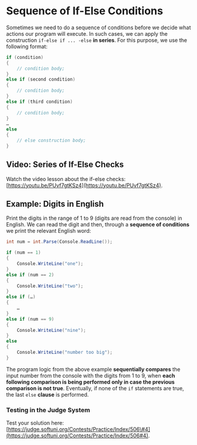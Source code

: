 # Sequence of If-Else Conditions

Sometimes we need to do a sequence of conditions before we decide what actions our program will execute. In such cases, we can apply the construction `if-else if ... -else` **in series**. For this purpose, we use the following format:

```csharp
if (condition)
{
    // condition body;
}
else if (second condition)
{
    // condition body;
}
else if (third condition)
{
    // condition body;
}
…
else
{
    // else construction body;
}
```

## Video: Series of If-Else Checks

Watch the video lesson about the if-else checks: [https://youtu.be/PUvf7gtKSz4](https://youtu.be/PUvf7gtKSz4).

## Example: Digits in English

Print the digits in the range of 1 to 9 \(digits are read from the console\) in English. We can read the digit and then, through a **sequence of conditions** we print the relevant English word:

```csharp
int num = int.Parse(Console.ReadLine());

if (num == 1)
{
    Console.WriteLine("one");
}
else if (num == 2)
{
    Console.WriteLine("two");
}
else if (…) 
{
    …
} 
else if (num == 9)
{
    Console.WriteLine("nine");
} 
else 
{
    Console.WriteLine("number too big");
}
```

The program logic from the above example **sequentially compares** the input number from the console with the digits from 1 to 9, when **each following comparison is being performed only in case the previous comparison is not true**. Eventually, if none of the `if` statements are true, the last `else` **clause** is performed.

### Testing in the Judge System

Test your solution here: [https://judge.softuni.org/Contests/Practice/Index/506\#4](https://judge.softuni.org/Contests/Practice/Index/506#4).

